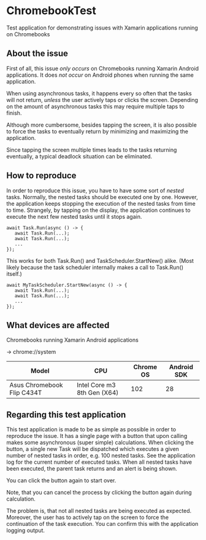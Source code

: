 # ChromebookTest

Test application for demonstrating issues with Xamarin applications running on Chromebooks

## About the issue

First of all, this issue *only occurs* on Chromebooks running Xamarin Android applications. It does *not occur* on Android phones when running the same application.

When using asynchronous tasks, it happens every so often that the tasks will not return, *unless* the user actively taps or clicks the screen. Depending on the amount of asynchronous tasks this may require multiple taps to finish.

Although more cumbersome, besides tapping the screen, it is also possible to force the tasks to eventually return by minimizing and maximizing the application.

Since tapping the screen multiple times leads to the tasks returning eventually, a typical deadlock situation can be eliminated.

## How to reproduce

In order to reproduce this issue, you have to have some sort of *nested* tasks. Normally, the nested tasks should be executed one by one. However, the application keeps stopping the execution of the nested tasks from time to time. Strangely, by tapping on the display, the application continues to execute the next few nested tasks until it stops again.

```
await Task.Run(async () -> {
   await Task.Run(...);
   await Task.Run(...);
   ...
});
```

This works for both Task.Run() and TaskScheduler.StartNew() alike. (Most likely because the task scheduler internally makes a call to Task.Run() itself.)

```
await MyTaskScheduler.StartNew(async () -> {
   await Task.Run(...);
   await Task.Run(...);
   ...
});
```

## What devices are affected

Chromebooks running Xamarin Android applications

→ chrome://system

| Model | CPU | Chrome OS | Android SDK |
| --- | --- | --- | --- |
| Asus Chromebook Flip C434T | Intel Core m3 8th Gen (X64) | 102 | 28 |

## Regarding this test application

This test application is made to be as simple as possible in order to reproduce the issue. It has a single page with a button that upon calling makes some asynchronous (super simple) calculations. When clicking the button, a single new Task will be dispatched which executes a given number of nested tasks in order, e.g. 100 nested tasks. See the application log for the current number of executed tasks. When all nested tasks have been executed, the parent task returns and an alert is being shown.

You can click the button again to start over.

Note, that you can cancel the process by clicking the button again during calculation.

The problem is, that not all nested tasks are being executed as expected. Moreover, the user has to actively tap on the screen to force the continuation of the task execution. You can confirm this with the application logging output.
